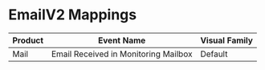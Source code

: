 # EmailV2 Mappings
|Product|Event Name|Visual Family|
|-------|----------|-------------|
|Mail|Email Received in Monitoring Mailbox|Default|

